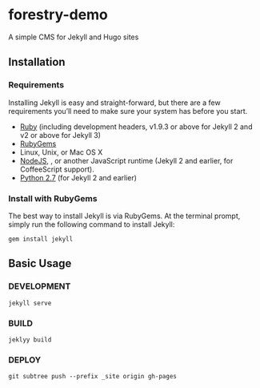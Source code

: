 # forestry-demo
A simple CMS for Jekyll and Hugo sites

## Installation

### Requirements
Installing Jekyll is easy and straight-forward, but there are a few requirements you’ll need to make sure your system has before you start.

* [Ruby](https://www.ruby-lang.org/en/downloads/) (including development headers, v1.9.3 or above for Jekyll 2 and v2 or above for Jekyll 3)
* [RubyGems](https://rubygems.org/pages/download)
* Linux, Unix, or Mac OS X
* [NodeJS](https://nodejs.org/), , or another JavaScript runtime (Jekyll 2 and earlier, for CoffeeScript support).
* [Python 2.7](https://www.python.org/downloads/) (for Jekyll 2 and earlier)

### Install with RubyGems
The best way to install Jekyll is via RubyGems. At the terminal prompt, simply run the following command to install Jekyll:
```shell
gem install jekyll
```


## Basic Usage

### DEVELOPMENT

```shell
jekyll serve
```


### BUILD

```shell
jeklyy build
```


### DEPLOY 

```shell
git subtree push --prefix _site origin gh-pages
```
